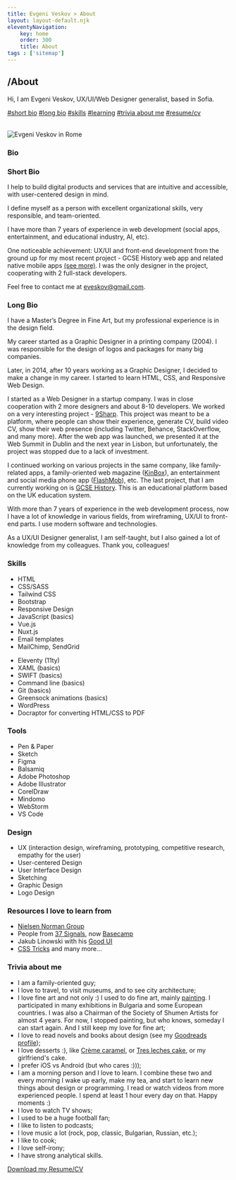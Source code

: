 ```yaml
---
title: Evgeni Veskov > About
layout: layout-default.njk
eleventyNavigation:
    key: home
    order: 300
    title: About
tags : ['sitemap']
---
```


<section class="e-section__main">
    <div class="e-content-holder e-content__center">
        <div class="e-content__text-holder e-intro">
            <h2 class="e-page-title">/About</h2>
            <p>Hi, I am Evgeni Veskov, UX/UI/Web Designer generalist, based in Sofia.</p>
            <div class="e-anchors-holder">
                <a href="#short-bio">#short bio</a>
                <a href="#long-bio">#long bio</a>
                <a href="#skills">#skills</a>
                <a href="#learning-resources">#learning</a>
                <a href="#trivia">#trivia about me</a>
                <a href="#resume">#resume/cv</a>
            </div>
        </div>
    </div>
    <div class="e-content-holder e-content__center" style="margin-top:2rem;">
        <div class="e-content__photo-holder">
            <img src="/assets/img/evgeni-veskov-890x650.jpg" alt="Evgeni Veskov in Rome">
        </div>
        <div class="e-content__text-holder">
            <h3 class="e-section-title">Bio</h3>
            <h3 id="short-bio">Short Bio</h3>
            <p>I help to build digital products and services that are intuitive and accessible, with user-centered design in mind.</p>
            <p>I define myself as a person with excellent organizational skills, very responsible, and team-oriented.</p>
            <p>I have more than 7 years of experience in web development (social apps, entertainment, and educational industry, AI, etc).</p>
            <p>One noticeable achievement: UX/UI and front-end development from the ground up for my most recent project - GCSE History web app and related native mobile apps <a href="/projects/gcse-history" class="e-link">(see more)</a>. I was the only designer in the project, cooperating with 2 full-stack developers.</p>
            <p>Feel free to contact me at <a href="mailto:eveskov@gmail.com" class="e-link">eveskov@gmail.com</a>.</p>
        </div>
        <div class="e-content__text-holder">
            <h3 id="long-bio">Long Bio</h3>
            <p>I have a Master’s Degree in Fine Art, but my professional experience is in the design field.</p>
            <p>My career started as a Graphic Designer in a printing company (2004). I was responsible for the design of logos and packages for many big companies.</p>
            <p>Later, in 2014, after 10 years working as a Graphic Designer, I decided to make a change in my career. I started to learn HTML, CSS, and Responsive Web Design.</p>
            <p>I started as a Web Designer in a startup company. I was in close cooperation with 2 more designers and about 8-10 developers. We worked on a very interesting project - <a href="/projects/9sharp" class="e-link">9Sharp</a>. This project was meant to be a platform, where people can show their experience, generate CV, build video CV, show their web presence (including Twitter, Behance, StackOverflow, and many more). After the web app was launched, we presented it at the Web Summit in Dublin and the next year in Lisbon, but unfortunately, the project was stopped due to a lack of investment.</p>
            <p>I continued working on various projects in the same company, like family-related apps, a family-oriented web magazine (<a href="https://kinbox.com" target="_blank" class="e-link">KinBox</a>), an entertainment and social media phone app (<a href="/projects/flashmob" class="e-link">FlashMob</a>), etc. The last project, that I am currently working on is <a href="https://app.gcsehistory.com" target="_blank" class="e-link">GCSE History</a>. This is an educational platform based on the UK education system.</p>
            <p>With more than 7 years of experience in the web development process, now I have a lot of knowledge in various fields, from wireframing, UX/UI to front-end parts. I use modern software and technologies.</p>
            <p>As a UX/UI Designer generalist, I am self-taught, but I also gained a lot of knowledge from my colleagues. Thank you, colleagues!</p>
        </div>
        <div class="e-content__text-holder">
            <h3 id="skills" class="e-section-title">Skills</h3>
            <div class="e-about-skills-holder">
                <ul>
                    <li>HTML</li>
                    <li>CSS/SASS</li>
                    <li>Tailwind CSS</li>
                    <li>Bootstrap</li>
                    <li>Responsive Design</li>
                    <li>JavaScript (basics)</li>
                    <li>Vue.js</li>
                    <li>Nuxt.js</li>
                    <li>Email templates</li>
                    <li>MailChimp, SendGrid</li>
                </ul>
                <ul>
                    <li>Eleventy (11ty)</li>
                    <li>XAML (basics)</li>
                    <li>SWIFT (basics)</li>
                    <li>Command line (basics)</li>
                    <li>Git (basics)</li>
                    <li>Greensock animations (basics)</li>
                    <li>WordPress</li>
                    <li>Docraptor for converting HTML/CSS to PDF</li>
                </ul>
            </div>
        </div>
        <div class="e-content__text-holder">
            <div class="e-about-skills-holder">
                <div>
                    <h3 class="e-section-title">Tools</h3>
                    <ul>
                        <li>Pen & Paper</li>
                        <li>Sketch</li>
                        <li>Figma</li>
                        <li>Balsamiq</li>
                        <li>Adobe Photoshop</li>
                        <li>Adobe Illustrator</li>
                        <li>CorelDraw</li>
                        <li>Mindomo</li>
                        <li>WebStorm</li>
                        <li>VS Code</li>
                    </ul>
                </div>
                <div>
                    <h3 class="e-section-title">Design</h3>
                    <ul>
                        <li>UX (interaction design, wireframing, prototyping, competitive research, empathy for the user)</li>
                        <li>User-centered Design</li>
                        <li>User Interface Design</li>
                        <li>Sketching</li>
                        <li>Graphic Design</li>
                        <li>Logo Design</li>
                    </ul>
                </div>
            </div>
        </div>
        <div class="e-content__text-holder">
            <div class="e-section-separator-line"></div>
            <h3 id="learning-resources" class="e-section-title">Resources I love to learn from</h3>
            <ul>
                <li><a href="https://www.nngroup.com/" target="_blank" class="e-link">Nielsen Norman Group</a></li>
                <li>People from <a href="https://37signals.com/" target="_blank" class="e-link">37 Signals</a>, now <a href="https://basecamp.com/" target="_blank" class="e-link">Basecamp</a></li>
                <li>Jakub Linowski with his <a href="https://goodui.org/" target="_blank" class="e-link">Good UI</a></li>
                <li><a href="https://css-tricks.com/" target="_blank" class="e-link">CSS Tricks</a> and many more...</li>
            </ul>
        </div>
        <div class="e-content__text-holder">
            <div class="e-section-separator-line"></div>
            <h3 id="trivia" class="e-section-title">Trivia about me</h3>
            <ul>
                <li>I am a family-oriented guy;</li>
                <li>I love to travel, to visit museums, and to see city architecture;</li>
                <li>I love fine art and not only :) I used to do fine art, mainly <a href="https://eveskov.wordpress.com/" target="_blank" class="e-link">painting</a>. I participated in many exhibitions in Bulgaria and some European countries. I was also a Chairman of the Society of Shumen Artists for almost 4 years. For now, I stopped painting, but who knows, someday I can start again. And I still keep my love for fine art;</li>
                <li>I love to read novels and books about design (see my <a href="https://www.goodreads.com/user/show/4249869-evgeni-veskov" target="_blank" class="e-link">Goodreads profile</a>);</li>
                <li>I love desserts :), like <a href="https://en.wikipedia.org/wiki/Cr%C3%A8me_caramel" target="_blank" class="e-link">Crème caramel</a>, or <a href="https://en.wikipedia.org/wiki/Tres_leches_cake" target="_blank" class="e-link">Tres leches cake</a>, or my girlfriend's cake.</li>
                <li>I prefer iOS vs Android (but who cares :)));</li>
                <li>I am a morning person and I love to learn. I combine these two and every morning I wake up early, make my tea, and start to learn new things about design or programming. I read or watch videos from more experienced people. I spend at least 1 hour every day on that. Happy moments :)</li>
                <li>I love to watch TV shows;</li>
                <li>I used to be a huge football fan;</li>
                <li>I like to listen to podcasts;</li>
                <li>I love music a lot (rock, pop, classic, Bulgarian, Russian, etc.);</li>
                <li>I like to cook;</li>
                <li>I love self-irony;</li>
                <li>I have strong analytical skills.</li>
            </ul>
        </div>
        <div class="e-content__text-holder">
            <div class="e-section-separator-line"></div>
            <a id="resume" href="/assets/CV_Evgeni_Veskov_Nikolov.pdf" target="_blank" download class="e-link">Download my Resume/CV</a>
        </div>
    </div>
</section>